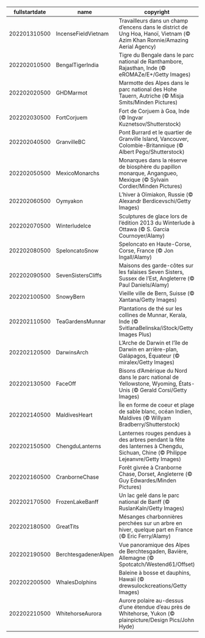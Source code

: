 |fullstartdate|name|copyright|title|image|
|--|--|--|--|--|
202201310500|IncenseFieldVietnam|Travailleurs dans un champ d’encens dans le district de Ung Hoa, Hanoï, Vietnam (© Azim Khan Ronnie/Amazing Aerial Agency)||![](/fr-CA/2022/02/202201310500IncenseFieldVietnam.jpg)|
202202010500|BengalTigerIndia|Tigre du Bengale dans le parc national de Ranthambore, Rajasthan, Inde (© eROMAZe/E+/Getty Images)||![](/fr-CA/2022/02/202202010500BengalTigerIndia.jpg)|
202202020500|GHDMarmot|Marmotte des Alpes dans le parc national des Hohe Tauern, Autriche (© Misja Smits/Minden Pictures)||![](/fr-CA/2022/02/202202020500GHDMarmot.jpg)|
202202030500|FortCorjuem|Fort de Corjuem à Goa, Inde (© Ingvar Kuznetsov/Shutterstock)||![](/fr-CA/2022/02/202202030500FortCorjuem.jpg)|
202202040500|GranvilleBC|Pont Burrard et le quartier de Granville Island, Vancouver, Colombie-Britannique (© Albert Pego/Shutterstock)||![](/fr-CA/2022/02/202202040500GranvilleBC.jpg)|
202202050500|MexicoMonarchs|Monarques dans la réserve de biosphère du papillon monarque, Angangueo, Mexique (© Sylvain Cordier/Minden Pictures)||![](/fr-CA/2022/02/202202050500MexicoMonarchs.jpg)|
202202060500|Oymyakon|L’hiver à Oïmiakon, Russie (© Alexandr Berdicevschi/Getty Images)||![](/fr-CA/2022/02/202202060500Oymyakon.jpg)|
202202070500|WinterludeIce|Sculptures de glace lors de l’édition 2013 du Winterlude à Ottawa (© S. Garcia Cournoyer/Alamy)||![](/fr-CA/2022/02/202202070500WinterludeIce.jpg)|
202202080500|SpeloncatoSnow|Speloncato en Haute-Corse, Corse, France (© Jon Ingall/Alamy)||![](/fr-CA/2022/02/202202080500SpeloncatoSnow.jpg)|
202202090500|SevenSistersCliffs|Maisons des garde-côtes sur les falaises Seven Sisters, Sussex de l’Est, Angleterre (© Paul Daniels/Alamy)||![](/fr-CA/2022/02/202202090500SevenSistersCliffs.jpg)|
202202100500|SnowyBern|Vieille ville de Bern, Suisse (© Xantana/Getty Images)||![](/fr-CA/2022/02/202202100500SnowyBern.jpg)|
202202110500|TeaGardensMunnar|Plantations de thé sur les collines de Munnar, Kerala, Inde (© SvitlanaBelinska/iStock/Getty Images Plus)||![](/fr-CA/2022/02/202202110500TeaGardensMunnar.jpg)|
202202120500|DarwinsArch|L’Arche de Darwin et l’île de Darwin en arrière-plan, Galápagos, Équateur (© miralex/Getty Images)||![](/fr-CA/2022/02/202202120500DarwinsArch.jpg)|
202202130500|FaceOff|Bisons d’Amérique du Nord dans le parc national de Yellowstone, Wyoming, États-Unis (© Gerald Corsi/Getty Images)||![](/fr-CA/2022/02/202202130500FaceOff.jpg)|
202202140500|MaldivesHeart|Île en forme de coeur et plage de sable blanc, océan Indien, Maldives (© Willyam Bradberry/Shutterstock)||![](/fr-CA/2022/02/202202140500MaldivesHeart.jpg)|
202202150500|ChengduLanterns|Lanternes rouges pendues à des arbres pendant la fête des lanternes à Chengdu, Sichuan, Chine (© Philippe Lejeanvre/Getty Images)||![](/fr-CA/2022/02/202202150500ChengduLanterns.jpg)|
202202160500|CranborneChase|Forêt givrée à Cranborne Chase, Dorset, Angleterre (© Guy Edwardes/Minden Pictures)||![](/fr-CA/2022/02/202202160500CranborneChase.jpg)|
202202170500|FrozenLakeBanff|Un lac gelé dans le parc national de Banff (© RuslanKaln/Getty Images)||![](/fr-CA/2022/02/202202170500FrozenLakeBanff.jpg)|
202202180500|GreatTits|Mésanges charbonnières perchées sur un arbre en hiver, quelque part en France (© Eric Ferry/Alamy)||![](/fr-CA/2022/02/202202180500GreatTits.jpg)|
202202190500|BerchtesgadenerAlpen|Vue panoramique des Alpes de Berchtesgaden, Bavière, Allemagne (© Spotcatch/Westend61/Offset)||![](/fr-CA/2022/02/202202190500BerchtesgadenerAlpen.jpg)|
202202200500|WhalesDolphins|Baleine à bosse et dauphins, Hawaii (© drewsulockcreations/Getty Images)||![](/fr-CA/2022/02/202202200500WhalesDolphins.jpg)|
202202210500|WhitehorseAurora|Aurore polaire au-dessus d’une étendue d’eau près de Whitehorse, Yukon (© plainpicture/Design Pics/John Hyde)||![](/fr-CA/2022/02/202202210500WhitehorseAurora.jpg)|

